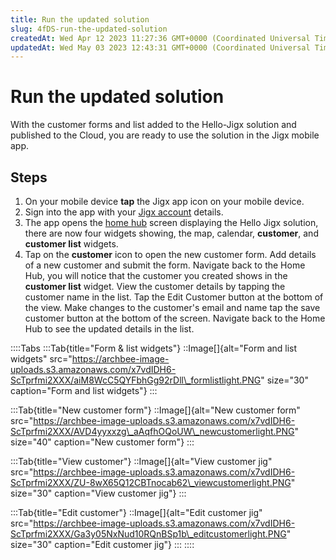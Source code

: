 ```yaml
---
title: Run the updated solution
slug: 4fDS-run-the-updated-solution
createdAt: Wed Apr 12 2023 11:27:36 GMT+0000 (Coordinated Universal Time)
updatedAt: Wed May 03 2023 12:43:31 GMT+0000 (Coordinated Universal Time)
---
```


# Run the updated solution

With the customer forms and list added to the Hello-Jigx solution and published to the Cloud, you are ready to use the solution in the Jigx mobile app.

## Steps

1. On your mobile device **tap** the Jigx app icon on your mobile device.
2. Sign into the app with your [Jigx account](../../creating-an-account.md) details.
3. The app opens the [home hub](../../../building-apps-with-jigx/ui/home-hub/home-hub.md) screen displaying the Hello Jigx solution, there are now four widgets showing, the map, calendar, **customer**, and **customer list** widgets.
4. Tap on the **customer** icon to open the new customer form. Add details of a new customer and submit the form. Navigate back to the Home Hub, you will notice that the customer you created shows in the **customer list** widget. View the customer details by tapping the customer name in the list. Tap the Edit Customer button at the bottom of the view. Make changes to the customer's email and name tap the save customer button at the bottom of the screen. Navigate back to the Home Hub to see the updated details in the list.

::::Tabs :::Tab{title="Form & list widgets"} ::Image\[]{alt="Form and list widgets" src="https://archbee-image-uploads.s3.amazonaws.com/x7vdIDH6-ScTprfmi2XXX/aiM8WcC5QYFbhGg92rDll\_formlistlight.PNG" size="30" caption="Form and list widgets"} :::

:::Tab{title="New customer form"} ::Image\[]{alt="New customer form" src="https://archbee-image-uploads.s3.amazonaws.com/x7vdIDH6-ScTprfmi2XXX/AVD4yyxxzg\_aAqfhOQoUW\_newcustomerlight.PNG" size="40" caption="New customer form"} :::

:::Tab{title="View customer"} ::Image\[]{alt="View customer jig" src="https://archbee-image-uploads.s3.amazonaws.com/x7vdIDH6-ScTprfmi2XXX/ZU-8wX65Q12CBTnocab62\_viewcustomerlight.PNG" size="30" caption="View customer jig"} :::

:::Tab{title="Edit customer"} ::Image\[]{alt="Edit customer jig" src="https://archbee-image-uploads.s3.amazonaws.com/x7vdIDH6-ScTprfmi2XXX/Ga3y05NxNud10RQnBSp1b\_editcustomerlight.PNG" size="30" caption="Edit customer jig"} ::: ::::
